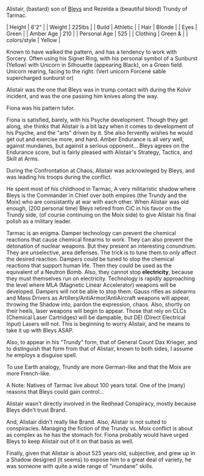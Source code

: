 Alistair, (bastard) son of [Bleys](BleysOfOberon) and Rezelda a (beautiful blond) Trundy of Tarmac.

| Height       | 6'2"     |
| Weight       | 225lbs   |
| Build        | Athletic |
| Hair         | Blonde   |
| Eyes         | Green    |
| Amber Age    | 210      |
| Personal Age | 525      |
| Clothing     | Green &  |
| colors/style | Yellow   |

Known to have walked the pattern, and has a tendency to work with Sorcery.  Often using his Signet Ring, with his personal symbol of a Sunburst (Yellow) with Unicorn in Silhouette (appearing Black), on a Green field. Unicorn rearing, facing to the right. (Vert unicorn Forcené sable supercharged sunburst or) 
 
Alistair was the one that Bleys was in trump contact with during the Kolvir incident, and was the one passing him knives along the way.
 
Fiona was his pattern tutor.
 
Fiona is satisfied, barely, with his Psyche development.  Though they get along, she thinks that Alistair is a bit lazy when it comes to development of his Psyche, and the "arts" driven by it.  She also fervently wishes he would get out and exercise more, and hard.  Amber Endurance is all very well, against mundanes, but against a serious opponent...  Bleys agrees on the Endurance score, but is fairly pleased with Alistair's Strategy, Tactics, and Skill at Arms.
 
During the Confrontation at Chaos, Alistair was acknowleged by Bleys, and was leading his troops during the conflict.
 
He spent most of his childhood in Tarmac, A very militaristic shadow where Bleys is the Commander in Chief over both empires (the Trundy and the Moix) who are consistantly at war with each other.  When Alistair was old enough, (200 personal time) Bleys retired from CiC in his favor on the Trundy side, (of course continuing on the Moix side) to give Alistair his final polish as a military leader.
 
Tarmac is an enigma.  Damper technology can prevent the chemical reactions that cause chemical firearms to work.  They can also prevent the detonation of nuclear weapons.  But they present an interesting conundrum.  They are unselective, area defenses.  The trick is to tune them to *only* affect the desired reaction.  Dampers *could* be tuned to stop the chemical reactions that support human life.  Then they could be used as the equivalent of a Neutron Bomb.  Also, they cannot stop __electricity__, because they must themselves run on electricity.  Technology is rapidly approaching the level where MLA (Magnetic Linear Accelerator) weapons will be developed.  Dampers will not be able to stop them.  Gauss rifles as sidearms and Mass Drivers as Artillery/AntiArmor/AntiAircraft weapons will appear, throwing the Shadow into, pardon the expression, chaos.  Also, shortly on their heels, laser weapons will begin to appear.  Those that rely on CLCs (Chemical Laser Cartridges) will be dampable, but DEI (Direct Electrical Input) Lasers will not.  This is beginning to worry Alistair, and he means to take it up with Bleys ASAP.

Also, to appear in his "Trundy" form, that of General Count Dax Krieger, and to distinguish that form from that of Alistair, known to both sides, I assume he employs a disguise spell.
 
To use Earth analogy, Trundy are more German-like and that the Moix are more French-like.
 
A Note: Natives of Tarmac live about 100 years total.  One of the (many) reasons that Bleys could gain control...
 
Alistair wasn't directly involved in the Redhead Conspiracy, mostly because Bleys didn't trust Brand.
 
And, Alistair didn't really like Brand.  Also, Alistair is not suited to conspiracies.  Managing the fiction of the Trundy vs. Moix conflict is about as complex as he has the stomach for.  Fiona probably would have urged Bleys to keep Alistair out of it on that basis as well.
 
Finally, given that Alistair is about 525 years old, subjective, and grew up in a Shadow designed (it seems) to expose him to a great deal of variety, he was someone with quite a wide range of "mundane" skills.

